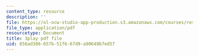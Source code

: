 ```yaml
---
content_type: resource
description: ''
file: https://ol-ocw-studio-app-production.s3.amazonaws.com/courses/res-3-003-learn-to-build-your-own-videogame-with-the-unity-game-engine-and-microsoft-kinect-january-iap-2017/856ad386657b51f667d9a90649b7ed57_7a4NYOOSVfI.pdf
file_type: application/pdf
resourcetype: Document
title: 3play pdf file
uid: 856ad386-657b-51f6-67d9-a90649b7ed57
---
```

